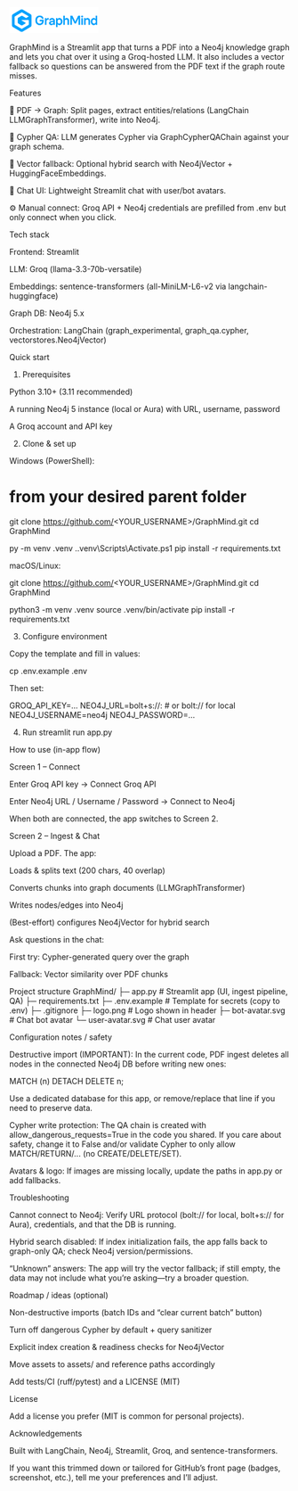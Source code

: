 <img src="logo.png" alt="GraphMind logo" width="160"/>

GraphMind is a Streamlit app that turns a PDF into a Neo4j knowledge graph and lets you chat over it using a Groq-hosted LLM. It also includes a vector fallback so questions can be answered from the PDF text if the graph route misses.

Features

📄 PDF → Graph: Split pages, extract entities/relations (LangChain LLMGraphTransformer), write into Neo4j.

🧠 Cypher QA: LLM generates Cypher via GraphCypherQAChain against your graph schema.

🧭 Vector fallback: Optional hybrid search with Neo4jVector + HuggingFaceEmbeddings.

💬 Chat UI: Lightweight Streamlit chat with user/bot avatars.

⚙️ Manual connect: Groq API + Neo4j credentials are prefilled from .env but only connect when you click.

Tech stack

Frontend: Streamlit

LLM: Groq (llama-3.3-70b-versatile)

Embeddings: sentence-transformers (all-MiniLM-L6-v2 via langchain-huggingface)

Graph DB: Neo4j 5.x

Orchestration: LangChain (graph_experimental, graph_qa.cypher, vectorstores.Neo4jVector)

Quick start
1) Prerequisites

Python 3.10+ (3.11 recommended)

A running Neo4j 5 instance (local or Aura) with URL, username, password

A Groq account and API key

2) Clone & set up

Windows (PowerShell):

# from your desired parent folder
git clone https://github.com/<YOUR_USERNAME>/GraphMind.git
cd GraphMind

py -m venv .venv
.\.venv\Scripts\Activate.ps1
pip install -r requirements.txt


macOS/Linux:

git clone https://github.com/<YOUR_USERNAME>/GraphMind.git
cd GraphMind

python3 -m venv .venv
source .venv/bin/activate
pip install -r requirements.txt

3) Configure environment

Copy the template and fill in values:

cp .env.example .env


Then set:

GROQ_API_KEY=...
NEO4J_URL=bolt+s://<host>:<port>   # or bolt:// for local
NEO4J_USERNAME=neo4j
NEO4J_PASSWORD=...

4) Run
streamlit run app.py

How to use (in-app flow)

Screen 1 – Connect

Enter Groq API key → Connect Groq API

Enter Neo4j URL / Username / Password → Connect to Neo4j

When both are connected, the app switches to Screen 2.

Screen 2 – Ingest & Chat

Upload a PDF. The app:

Loads & splits text (200 chars, 40 overlap)

Converts chunks into graph documents (LLMGraphTransformer)

Writes nodes/edges into Neo4j

(Best-effort) configures Neo4jVector for hybrid search

Ask questions in the chat:

First try: Cypher-generated query over the graph

Fallback: Vector similarity over PDF chunks

Project structure
GraphMind/
├─ app.py                # Streamlit app (UI, ingest pipeline, QA)
├─ requirements.txt
├─ .env.example          # Template for secrets (copy to .env)
├─ .gitignore
├─ logo.png              # Logo shown in header
├─ bot-avatar.svg        # Chat bot avatar
└─ user-avatar.svg       # Chat user avatar

Configuration notes / safety

Destructive import (IMPORTANT): In the current code, PDF ingest deletes all nodes in the connected Neo4j DB before writing new ones:

MATCH (n) DETACH DELETE n;


Use a dedicated database for this app, or remove/replace that line if you need to preserve data.

Cypher write protection: The QA chain is created with allow_dangerous_requests=True in the code you shared. If you care about safety, change it to False and/or validate Cypher to only allow MATCH/RETURN/... (no CREATE/DELETE/SET).

Avatars & logo: If images are missing locally, update the paths in app.py or add fallbacks.

Troubleshooting

Cannot connect to Neo4j: Verify URL protocol (bolt:// for local, bolt+s:// for Aura), credentials, and that the DB is running.

Hybrid search disabled: If index initialization fails, the app falls back to graph-only QA; check Neo4j version/permissions.

“Unknown” answers: The app will try the vector fallback; if still empty, the data may not include what you’re asking—try a broader question.

Roadmap / ideas (optional)

Non-destructive imports (batch IDs and “clear current batch” button)

Turn off dangerous Cypher by default + query sanitizer

Explicit index creation & readiness checks for Neo4jVector

Move assets to assets/ and reference paths accordingly

Add tests/CI (ruff/pytest) and a LICENSE (MIT)

License

Add a license you prefer (MIT is common for personal projects).

Acknowledgements

Built with LangChain, Neo4j, Streamlit, Groq, and sentence-transformers.

If you want this trimmed down or tailored for GitHub’s front page (badges, screenshot, etc.), tell me your preferences and I’ll adjust.
